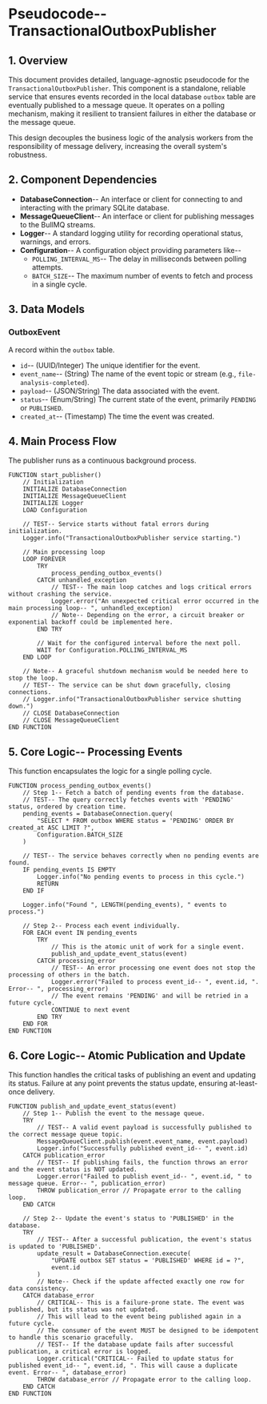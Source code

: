 # Pseudocode-- TransactionalOutboxPublisher

## 1. Overview

This document provides detailed, language-agnostic pseudocode for the `TransactionalOutboxPublisher`. This component is a standalone, reliable service that ensures events recorded in the local database `outbox` table are eventually published to a message queue. It operates on a polling mechanism, making it resilient to transient failures in either the database or the message queue.

This design decouples the business logic of the analysis workers from the responsibility of message delivery, increasing the overall system's robustness.

## 2. Component Dependencies

-   **DatabaseConnection**-- An interface or client for connecting to and interacting with the primary SQLite database.
-   **MessageQueueClient**-- An interface or client for publishing messages to the BullMQ streams.
-   **Logger**-- A standard logging utility for recording operational status, warnings, and errors.
-   **Configuration**-- A configuration object providing parameters like--
    -   `POLLING_INTERVAL_MS`-- The delay in milliseconds between polling attempts.
    -   `BATCH_SIZE`-- The maximum number of events to fetch and process in a single cycle.

## 3. Data Models

### OutboxEvent

A record within the `outbox` table.

-   `id`-- (UUID/Integer) The unique identifier for the event.
-   `event_name`-- (String) The name of the event topic or stream (e.g., `file-analysis-completed`).
-   `payload`-- (JSON/String) The data associated with the event.
-   `status`-- (Enum/String) The current state of the event, primarily `PENDING` or `PUBLISHED`.
-   `created_at`-- (Timestamp) The time the event was created.

## 4. Main Process Flow

The publisher runs as a continuous background process.

```pseudocode
FUNCTION start_publisher()
    // Initialization
    INITIALIZE DatabaseConnection
    INITIALIZE MessageQueueClient
    INITIALIZE Logger
    LOAD Configuration

    // TEST-- Service starts without fatal errors during initialization.
    Logger.info("TransactionalOutboxPublisher service starting.")

    // Main processing loop
    LOOP FOREVER
        TRY
            process_pending_outbox_events()
        CATCH unhandled_exception
            // TEST-- The main loop catches and logs critical errors without crashing the service.
            Logger.error("An unexpected critical error occurred in the main processing loop-- ", unhandled_exception)
            // Note-- Depending on the error, a circuit breaker or exponential backoff could be implemented here.
        END TRY

        // Wait for the configured interval before the next poll.
        WAIT for Configuration.POLLING_INTERVAL_MS
    END LOOP

    // Note-- A graceful shutdown mechanism would be needed here to stop the loop.
    // TEST-- The service can be shut down gracefully, closing connections.
    // Logger.info("TransactionalOutboxPublisher service shutting down.")
    // CLOSE DatabaseConnection
    // CLOSE MessageQueueClient
END FUNCTION
```

## 5. Core Logic-- Processing Events

This function encapsulates the logic for a single polling cycle.

```pseudocode
FUNCTION process_pending_outbox_events()
    // Step 1-- Fetch a batch of pending events from the database.
    // TEST-- The query correctly fetches events with 'PENDING' status, ordered by creation time.
    pending_events = DatabaseConnection.query(
        "SELECT * FROM outbox WHERE status = 'PENDING' ORDER BY created_at ASC LIMIT ?",
        Configuration.BATCH_SIZE
    )

    // TEST-- The service behaves correctly when no pending events are found.
    IF pending_events IS EMPTY
        Logger.info("No pending events to process in this cycle.")
        RETURN
    END IF

    Logger.info("Found ", LENGTH(pending_events), " events to process.")

    // Step 2-- Process each event individually.
    FOR EACH event IN pending_events
        TRY
            // This is the atomic unit of work for a single event.
            publish_and_update_event_status(event)
        CATCH processing_error
            // TEST-- An error processing one event does not stop the processing of others in the batch.
            Logger.error("Failed to process event_id-- ", event.id, ". Error-- ", processing_error)
            // The event remains 'PENDING' and will be retried in a future cycle.
            CONTINUE to next event
        END TRY
    END FOR
END FUNCTION
```

## 6. Core Logic-- Atomic Publication and Update

This function handles the critical tasks of publishing an event and updating its status. Failure at any point prevents the status update, ensuring at-least-once delivery.

```pseudocode
FUNCTION publish_and_update_event_status(event)
    // Step 1-- Publish the event to the message queue.
    TRY
        // TEST-- A valid event payload is successfully published to the correct message queue topic.
        MessageQueueClient.publish(event.event_name, event.payload)
        Logger.info("Successfully published event_id-- ", event.id)
    CATCH publication_error
        // TEST-- If publishing fails, the function throws an error and the event status is NOT updated.
        Logger.error("Failed to publish event_id-- ", event.id, " to message queue. Error-- ", publication_error)
        THROW publication_error // Propagate error to the calling loop.
    END CATCH

    // Step 2-- Update the event's status to 'PUBLISHED' in the database.
    TRY
        // TEST-- After a successful publication, the event's status is updated to 'PUBLISHED'.
        update_result = DatabaseConnection.execute(
            "UPDATE outbox SET status = 'PUBLISHED' WHERE id = ?",
            event.id
        )
        // Note-- Check if the update affected exactly one row for data consistency.
    CATCH database_error
        // CRITICAL-- This is a failure-prone state. The event was published, but its status was not updated.
        // This will lead to the event being published again in a future cycle.
        // The consumer of the event MUST be designed to be idempotent to handle this scenario gracefully.
        // TEST-- If the database update fails after successful publication, a critical error is logged.
        Logger.critical("CRITICAL-- Failed to update status for published event_id-- ", event.id, ". This will cause a duplicate event. Error-- ", database_error)
        THROW database_error // Propagate error to the calling loop.
    END CATCH
END FUNCTION
